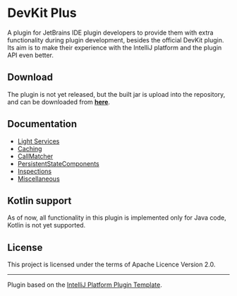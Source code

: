 # DevKit Plus

<!-- Plugin description -->
A plugin for JetBrains IDE plugin developers to provide them with extra functionality during plugin development, besides
the official DevKit plugin. Its aim is to make their experience with the IntelliJ platform and the plugin API even better.
<!-- Plugin description end -->

## Download

The plugin is not yet released, but the built jar is upload into the repository, and can be downloaded from [**here**](/lib/devkit-plus-0.1.0.jar).

## Documentation

- [Light Services](docs/light_services.md)
- [Caching](docs/caching.md)
- [CallMatcher](docs/call_matcher.md)
- [PersistentStateComponents](docs/persistent_state_components.md)
- [Inspections](docs/inspections.md)
- [Miscellaneous](docs/misc.md)

## Kotlin support

As of now, all functionality in this plugin is implemented only for Java code, Kotlin is not yet supported.

## License

This project is licensed under the terms of Apache Licence Version 2.0.

---
Plugin based on the [IntelliJ Platform Plugin Template][template].

[template]: https://github.com/JetBrains/intellij-platform-plugin-template
